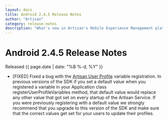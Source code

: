 ```yaml
---
layout: docs
title: Android 2.4.5 Release Notes
author: "Artisan"
category: release-notes
description: "What's new in Artisan's Mobile Experience Management platform."
---
```

# Android 2.4.5 Release Notes

Released {{ page.date | date: "%B %-d, %Y" }}

* [FIXED] Fixed a bug with the <a href="/dev/android/user-profiles/">Artisan User Profile</a> variable registration. In previous versions of the SDK if you set a default value when you registered a variable in your Application class registerUserProfileVariables method, that default value would replace any other value that got set on every startup of the Artisan Service. If you were previously registering with a default value we strongly recommend that you upgrade to this version of the SDK and make sure that the correct values get set for your users to update their profiles.
